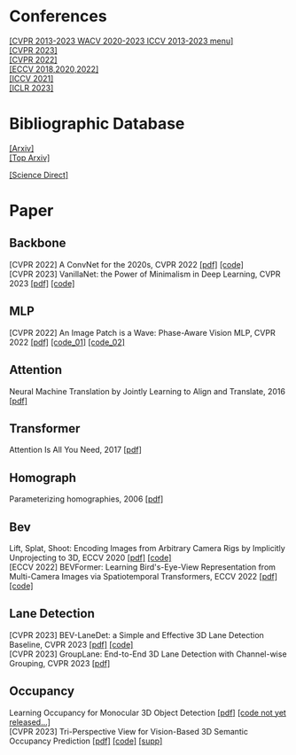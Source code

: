 # Conferences
[[CVPR 2013-2023 WACV 2020-2023 ICCV 2013-2023 menu]](https://openaccess.thecvf.com/menu)  
[[CVPR 2023]](https://openaccess.thecvf.com/CVPR2023)  
[[CVPR 2022]](https://openaccess.thecvf.com/CVPR2022)  
[[ECCV 2018,2020,2022]](https://www.ecva.net/papers.php)  
[[ICCV 2021]](https://openaccess.thecvf.com/ICCV2021)  
[[ICLR 2023]](https://openreview.net/group?id=ICLR.cc/2023/Conference)  
# Bibliographic Database
[[Arxiv]](https://arxiv.org/)  
[[Top Arxiv]]([https://arxiv.org/](https://scirate.com/))  

[[Science Direct]](https://www.sciencedirect.com/)
# Paper
## Backbone
[CVPR 2022] A ConvNet for the 2020s, CVPR 2022 [[pdf]](https://arxiv.org/abs/2201.03545) [[code]](https://github.com/facebookresearch/ConvNeXt)  
[CVPR 2023] VanillaNet: the Power of Minimalism in Deep Learning, CVPR 2023 [[pdf]](https://arxiv.org/abs/2305.12972) [[code]](https://github.com/huawei-noah/vanillanet)

## MLP
[CVPR 2022] An Image Patch is a Wave: Phase-Aware Vision MLP, CVPR 2022 [[pdf]](https://arxiv.org/abs/2111.12294) [[code_01]](https://github.com/huawei-noah/Efficient-AI-Backbones/tree/master/wavemlp_pytorch)  [[code_02]](https://gitee.com/mindspore/models/tree/master/research/cv/wave_mlp)  

## Attention
Neural Machine Translation by Jointly Learning to Align and Translate, 2016 [[pdf]](https://arxiv.org/pdf/1409.0473.pdf)

## Transformer
Attention Is All You Need, 2017 [[pdf]](https://arxiv.org/pdf/1706.03762.pdf)

## Homograph
Parameterizing homographies, 2006 [[pdf]](https://www.ri.cmu.edu/pub_files/pub4/baker_simon_2006_1/baker_simon_2006_1.pdf)

## Bev
Lift, Splat, Shoot: Encoding Images from Arbitrary Camera Rigs by Implicitly Unprojecting to 3D, ECCV 2020 [[pdf]](https://arxiv.org/pdf/2008.05711.pdf) [[code]](https://github.com/nv-tlabs/lift-splat-shoot)  
[ECCV 2022] BEVFormer: Learning Bird's-Eye-View Representation from Multi-Camera Images via Spatiotemporal Transformers, ECCV 2022 [[pdf]](https://arxiv.org/pdf/2203.17270.pdf) [[code]](https://github.com/zhiqi-li/BEVFormer)   

## Lane Detection
[CVPR 2023] BEV-LaneDet: a Simple and Effective 3D Lane Detection Baseline, CVPR 2023 [[pdf]](https://arxiv.org/abs/2210.06006) [[code]](https://github.com/gigo-team/bev_lane_det)  
[CVPR 2023] GroupLane: End-to-End 3D Lane Detection with Channel-wise Grouping, CVPR 2023 [[pdf]](https://arxiv.org/abs/2307.09472) 

## Occupancy
Learning Occupancy for Monocular 3D Object Detection [[pdf]](https://arxiv.org/abs/2305.15694) [[code not yet released...]](https://github.com/spengliang/occupancym3d)  
[CVPR 2023] Tri-Perspective View for Vision-Based 3D Semantic Occupancy Prediction [[pdf]](https://openaccess.thecvf.com/content/CVPR2023/papers/Huang_Tri-Perspective_View_for_Vision-Based_3D_Semantic_Occupancy_Prediction_CVPR_2023_paper.pdf) [[code]](https://github.com/wzzheng/tpvformer) [[supp]](https://openaccess.thecvf.com/content/CVPR2023/supplemental/Huang_Tri-Perspective_View_for_CVPR_2023_supplemental.pdf)
